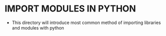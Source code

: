 # IMPORT MODULES IN PYTHON
- This directory will introduce most common method of importing libraries and modules with python